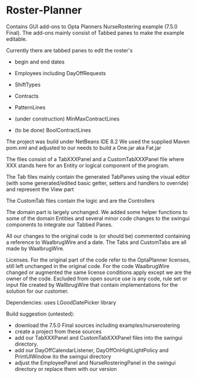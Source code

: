 # Roster-Planner

Contains GUI add-ons to Opta Planners NurseRostering example (7.5.0 Final).
The add-ons mainly consist of Tabbed panes to make the example editable.

Currently there are tabbed panes to edit the roster's
- begin and end dates
- Employees including DayOffRequests
- ShiftTypes
- Contracts
- PatternLines

- (under construction) MinMaxContractLines
- (to be done) BoolContractLines

The project was build under NetBeans IDE 8.2 
We used the supplied Maven pom.xml and adjusted to our needs to build a One.jar aka Fat.jar

The files consist of a TabXXXPanel and a CustomTabXXXPanel file
where XXX stands here for an Entity or logical component of the program.

The Tab files mainly contain the generated TabPanes using the visual editor
(with some generated/edited basic getter, setters and handlers to override) and represent the View part

The CustomTab files contain the logic and are the Controllers

The domain part is largely unchanged.
We added some helper functions to some of the domain Entities and several minor code changes to the swingui components
to integrate our Tabbed Panes.

All our changes to the original code is (or should be) commented containing a reference to WaalbrugWire and a date. 
The Tabs and CustomTabs are all made by WaalbrugWire.

Licenses. For the original part of the code refer to the OptaPlanner licenses, still left unchanged in the original code.
For the code WaalbrugWire changed or augmented the same license conditions apply except we are the owner of the code.
Excluded from open source use is any code, rule set or input file created by WallbrugWire that contain implementations
for the solution for our customer.

Dependencies: uses LGoodDatePicker library

Build suggestion (untested): 
- download the 7.5.0 Final sources including examples/nurserostering
- create a project from these sources 
- add our TabXXXPanel and CustomTabXXXPanel files into the swingui directory.
- add our DayOffCalendarListener, DayOffOnHighLightPolicy and PrintUIWindow ito the swingui directory
- adjust the EmployeePanel and NurseRosteringPanel in the swingui directory or replace them with our version
